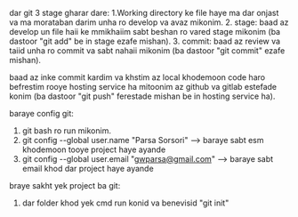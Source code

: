 dar git 3 stage gharar dare: 
1.Working directory ke file haye ma dar onjast va ma morataban darim unha ro develop va avaz mikonim.
2. stage: baad az develop un file haii ke mmikhaiim sabt beshan ro vared stage mikonim (ba dastoor "git add" be in stage ezafe mishan).
3. commit: baad az review va taiid unha ro commit va sabt nahaii mikonim (ba dastoor "git commit" ezafe mishan).

baad az inke commit kardim va khstim az local khodemoon code haro befrestim rooye hosting service ha mitoonim az github va gitlab estefade konim (ba dastoor "git push" ferestade mishan be in hosting service ha).

baraye config git:
1. git bash ro run mikonim.
2. git config --global user.name "Parsa Sorsori" --> baraye sabt esm khodemoon tooye project haye ayande
3. git config --global user.email "gwparsa@gmail.com" --> baraye sabt email khod dar project haye ayande

braye sakht yek project ba git:
1. dar folder khod yek cmd run konid va benevisid "git init"
